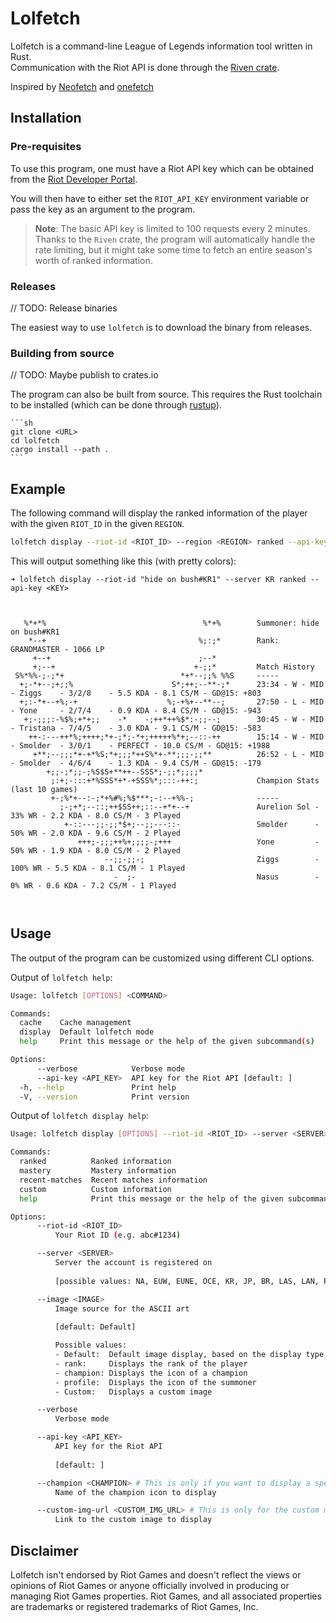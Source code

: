 # Lolfetch

Lolfetch is a command-line League of Legends information tool written in Rust.  
Communication with the Riot API is done through the [Riven crate](https://github.com/MingweiSamuel/Riven).

Inspired by [Neofetch](https://github.com/dylanaraps/neofetch) and [onefetch](https://github.com/o2sh/onefetch)

## Installation

### Pre-requisites

To use this program, one must have a Riot API key which can be obtained from the [Riot Developer Portal](https://developer.riotgames.com/).

You will then have to either set the `RIOT_API_KEY` environment variable or pass the key as an argument to the program.

> **Note**: The basic API key is limited to 100 requests every 2 minutes. Thanks to the `Riven` crate, the program will automatically handle the rate limiting,
> but it might take some time to fetch an entire season's worth of ranked information.

### Releases

// TODO: Release binaries

The easiest way to use `lolfetch` is to download the binary from releases.

### Building from source

// TODO: Maybe publish to crates.io

The program can also be built from source. This requires the Rust toolchain to be installed (which can be done through [rustup](https://rustup.rs/)).
    
    ```sh
    git clone <URL>
    cd lolfetch
    cargo install --path .
    ```

## Example

The following command will display the ranked information of the player with the given `RIOT_ID` in the given `REGION`.

```sh
lolfetch display --riot-id <RIOT_ID> --region <REGION> ranked --api-key <API_KEY>
```

This will output something like this (with pretty colors):

```
➜ lolfetch display --riot-id "hide on bush#KR1" --server KR ranked --api-key <KEY>
                                                  
                                                  
                                                  
   %*+*%                                   %*+%        Summoner: hide on bush#KR1
    *--+                                  %;:;*        Rank: GRANDMASTER - 1066 LP
     +--+                                 ;--*         
     +;--+                               +-;;*         Match History
 S%*%%-;-;*+                          *+*--;;% %%S     -----
  +;-*+--;+;;%                      S*;++;--**-;*      23:34 - W - MID - Ziggs    - 3/2/8    - 5.5 KDA - 8.1 CS/M - GD@15: +803
  +;:-*+--+%;-+                    %;-+%+--**--;       27:50 - L - MID - Yone     - 2/7/4    - 0.9 KDA - 8.4 CS/M - GD@15: -943
   +;-;;;:-%$%;+*+;;    -*    -;++*++%$*:-;;--;        30:45 - W - MID - Tristana - 7/4/5    - 3.0 KDA - 9.1 CS/M - GD@15: -583
    ++-:---++*%;++++;*+-;*;-*+;+++++%*+;--::-++        15:14 - W - MID - Smolder  - 3/0/1    - PERFECT - 10.0 CS/M - GD@15: +1988
     +**;--;;;*+-+*%S;*+;;;*++S%*+-**;;;-;;**          26:52 - L - MID - Smolder  - 4/6/4    - 1.3 KDA - 9.4 CS/M - GD@15: -179
        +;;-;*;;-;%S$S+**++--SSS*;-;;*;;;;*            
         ;:+;-:::+*%SSS*+*-+SSS%*;:::-++:;             Champion Stats (last 10 games)
         +-;%*+--:-;*+%#%;%$***;-:--+%%-;              -----
           ;-;+*;--::;++$SS++;::--+*+--+               Aurelion Sol -  33% WR - 2.2 KDA - 8.0 CS/M - 3 Played
            +-::---;;-;;*$+;--;;---::-                 Smolder      -  50% WR - 2.0 KDA - 9.6 CS/M - 2 Played
               +++;-;;;++%+;;;;-;+++                   Yone         -  50% WR - 1.9 KDA - 8.0 CS/M - 2 Played
                     --;;-;;-;                         Ziggs        - 100% WR - 5.5 KDA - 8.1 CS/M - 1 Played
                       -  ;-                           Nasus        -   0% WR - 0.6 KDA - 7.2 CS/M - 1 Played
                                                  
                                                  
```

## Usage

The output of the program can be customized using different CLI options.

Output of `lolfetch help`:

```sh
Usage: lolfetch [OPTIONS] <COMMAND>

Commands:
  cache    Cache management
  display  Default lolfetch mode
  help     Print this message or the help of the given subcommand(s)

Options:
      --verbose            Verbose mode
      --api-key <API_KEY>  API key for the Riot API [default: ]
  -h, --help               Print help
  -V, --version            Print version
```

Output of `lolfetch display help`:

```sh
Usage: lolfetch display [OPTIONS] --riot-id <RIOT_ID> --server <SERVER> <COMMAND>

Commands:
  ranked          Ranked information
  mastery         Mastery information
  recent-matches  Recent matches information
  custom          Custom information
  help            Print this message or the help of the given subcommand(s)

Options:
      --riot-id <RIOT_ID>
          Your Riot ID (e.g. abc#1234)

      --server <SERVER>
          Server the account is registered on
          
          [possible values: NA, EUW, EUNE, OCE, KR, JP, BR, LAS, LAN, RU, TR, SG, PH, VN, TW, TH, MENA, PBE]

      --image <IMAGE>
          Image source for the ASCII art
          
          [default: Default]

          Possible values:
          - Default:  Default image display, based on the display type
          - rank:     Displays the rank of the player
          - champion: Displays the icon of a champion
          - profile:  Displays the icon of the summoner
          - Custom:   Displays a custom image

      --verbose
          Verbose mode

      --api-key <API_KEY>
          API key for the Riot API
          
          [default: ]

      --champion <CHAMPION> # This is only if you want to display a specific champion icon
          Name of the champion icon to display

      --custom-img-url <CUSTOM_IMG_URL> # This is only for the custom mode
          Link to the custom image to display
```

## Disclaimer

Lolfetch isn't endorsed by Riot Games and doesn't reflect the views or opinions of Riot Games or anyone officially involved in producing or managing Riot Games properties. Riot Games, and all associated properties are trademarks or registered trademarks of Riot Games, Inc.
